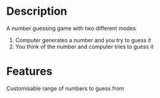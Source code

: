 # Description
A number guessing game with two different modes
1. Computer generates a number and you try to guess it
2. You think of the number and computer tries to guess it

# Features
Customisable range of numbers to guess from

